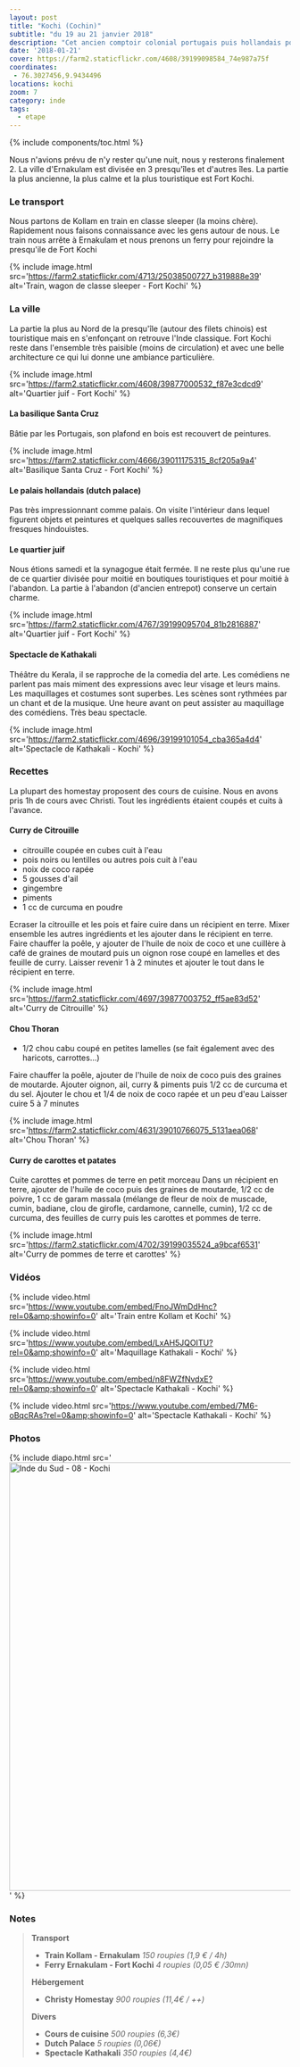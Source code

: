 ```yaml
---
layout: post
title: "Kochi (Cochin)"
subtitle: "du 19 au 21 janvier 2018"
description: "Cet ancien comptoir colonial portugais puis hollandais possède une atmosphère bien agréable"
date: '2018-01-21'
cover: https://farm2.staticflickr.com/4608/39199098584_74e987a75f
coordinates:
 - 76.3027456,9.9434496
locations: kochi
zoom: 7
category: inde
tags:
  - etape
---
```


{% include components/toc.html %}

Nous n'avions prévu de n'y rester qu'une nuit, nous y resterons finalement 2. La ville d'Ernakulam est divisée en 3 presqu'îles et d'autres îles. La partie la plus ancienne, la plus calme et la plus touristique est Fort Kochi.

### Le transport

Nous partons de Kollam en train en classe sleeper (la moins chère). Rapidement nous faisons connaissance avec les gens autour de nous. Le train nous arrête à Ernakulam et nous prenons un ferry pour rejoindre la presqu'ile de Fort Kochi

{% include image.html
  src='https://farm2.staticflickr.com/4713/25038500727_b319888e39'
  alt='Train, wagon de classe sleeper - Fort Kochi'
%}

### La ville

La partie la plus au Nord de la presqu'île (autour des filets chinois) est touristique mais en s'enfonçant on retrouve l'Inde classique. Fort Kochi reste dans l'ensemble très paisible (moins de circulation) et avec une belle architecture ce qui lui donne une ambiance particulière.

{% include image.html
  src='https://farm2.staticflickr.com/4608/39877000532_f87e3cdcd9'
  alt='Quartier juif - Fort Kochi'
%}

#### La basilique Santa Cruz

Bâtie par les Portugais, son plafond en bois est recouvert de peintures.

{% include image.html
  src='https://farm2.staticflickr.com/4666/39011175315_8cf205a9a4'
  alt='Basilique Santa Cruz - Fort Kochi'
%}

#### Le palais hollandais (dutch palace)

Pas très impressionnant comme palais. On visite l'intérieur dans lequel figurent objets et peintures et quelques salles recouvertes de magnifiques fresques hindouistes.

#### Le quartier juif

Nous étions samedi et la synagogue était fermée. Il ne reste plus qu'une rue de ce quartier divisée pour moitié en boutiques touristiques et pour moitié à l'abandon. La partie à l'abandon (d'ancien entrepot) conserve un certain charme.

{% include image.html
  src='https://farm2.staticflickr.com/4767/39199095704_81b2816887'
  alt='Quartier juif - Fort Kochi'
%}

#### Spectacle de Kathakali

Théâtre du Kerala, il se rapproche de la comedia del arte. Les comédiens ne parlent pas mais miment des expressions avec leur visage et leurs mains. Les maquillages et costumes sont superbes. Les scènes sont rythmées par un chant et de la musique. Une heure avant on peut assister au maquillage des comédiens. Très beau spectacle.

{% include image.html
  src='https://farm2.staticflickr.com/4696/39199101054_cba365a4d4'
  alt='Spectacle de Kathakali - Kochi'
%}

### Recettes

La plupart des homestay proposent des cours de cuisine. Nous en avons pris 1h de cours avec Christi. Tout les ingrédients étaient coupés et cuits à l'avance.

#### Curry de Citrouille

- citrouille coupée en cubes cuit à l'eau
- pois noirs ou lentilles ou autres pois cuit à l'eau
- noix de coco rapée
- 5 gousses d'ail
- gingembre
- piments
- 1 cc de curcuma en poudre

Ecraser la citrouille et les pois et faire cuire dans un récipient en terre.
Mixer ensemble les autres ingrédients et les ajouter dans le récipient en terre.
Faire chauffer la poêle, y ajouter de l'huile de noix de coco et une cuillère à café de graines de moutard puis un oignon rose coupé en lamelles et des feuille de curry. Laisser revenir 1 à 2 minutes et ajouter le tout dans le récipient en terre.

{% include image.html
  src='https://farm2.staticflickr.com/4697/39877003752_ff5ae83d52'
  alt='Curry de Citrouille'
%}


#### Chou Thoran

- 1/2 chou cabu coupé en petites lamelles (se fait également avec des haricots, carrottes...) 

Faire chauffer la poêle, ajouter de l'huile de noix de coco puis des graines de moutarde.
Ajouter oignon, ail, curry & piments puis 1/2 cc de curcuma et du sel.
Ajouter le chou et 1/4 de noix de coco rapée et un peu d'eau
Laisser cuire 5 à 7 minutes

{% include image.html
  src='https://farm2.staticflickr.com/4631/39010766075_5131aea068'
  alt='Chou Thoran'
%}

#### Curry de carottes et patates

Cuite carottes et pommes de terre en petit morceau
Dans un récipient en terre, ajouter de l'huile de coco puis des graines de moutarde, 1/2 cc de poivre, 1 cc de garam massala (mélange de fleur de noix de muscade, cumin, badiane, clou de girofle, cardamone, cannelle, cumin), 1/2 cc de curcuma, des feuilles de curry puis les carottes et pommes de terre.

{% include image.html
  src='https://farm2.staticflickr.com/4702/39199035524_a9bcaf6531'
  alt='Curry de pommes de terre et carottes'
%}

### Vidéos

{% include video.html
  src='https://www.youtube.com/embed/FnoJWmDdHnc?rel=0&amp;showinfo=0'
  alt='Train entre Kollam et Kochi'
%}

{% include video.html
  src='https://www.youtube.com/embed/LxAH5JQOITU?rel=0&amp;showinfo=0'
  alt='Maquillage Kathakali - Kochi'
%}

{% include video.html
  src='https://www.youtube.com/embed/n8FWZfNvdxE?rel=0&amp;showinfo=0'
  alt='Spectacle Kathakali - Kochi'
%}

{% include video.html
  src='https://www.youtube.com/embed/7M6-oBqcRAs?rel=0&amp;showinfo=0'
  alt='Spectacle Kathakali - Kochi'
%}

### Photos

{% include diapo.html
  src='<a data-flickr-embed="true"  href="https://www.flickr.com/photos/planitude/albums/72157691013506241" title="Inde du Sud - 08 - Kochi"><img src="https://farm5.staticflickr.com/4608/39877000532_f87e3cdcd9_b.jpg" width="1024" height="768" alt="Inde du Sud - 08 - Kochi"></a><script async src="//embedr.flickr.com/assets/client-code.js" charset="utf-8"></script>'
%}

### Notes

>**Transport**
>
>- **Train Kollam - Ernakulam** *150 roupies (1,9 € / 4h)*
>- **Ferry Ernakulam - Fort Kochi** *4 roupies (0,05 € /30mn)*
>
>**Hébergement**
>
>- **Christy Homestay** *900 roupies (11,4€ / ++)*
>
>**Divers**
>
>- **Cours de cuisine** *500 roupies (6,3€)*
>- **Dutch Palace** *5 roupies (0,06€)*
>- **Spectacle Kathakali** *350 roupies (4,4€)*
